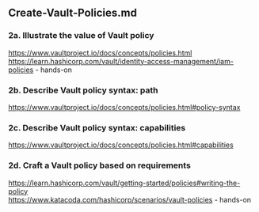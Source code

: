 
## Create-Vault-Policies.md


### 2a. Illustrate the value of Vault policy
https://www.vaultproject.io/docs/concepts/policies.html  
https://learn.hashicorp.com/vault/identity-access-management/iam-policies - hands-on

### 2b. Describe Vault policy syntax: path
https://www.vaultproject.io/docs/concepts/policies.html#policy-syntax


### 2c. Describe Vault policy syntax: capabilities
https://www.vaultproject.io/docs/concepts/policies.html#capabilities  

### 2d. Craft a Vault policy based on requirements
https://learn.hashicorp.com/vault/getting-started/policies#writing-the-policy  
https://www.katacoda.com/hashicorp/scenarios/vault-policies - hands-on
